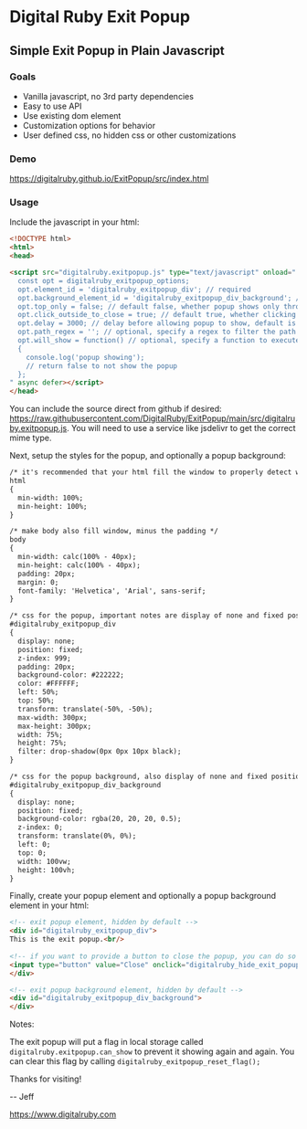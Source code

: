 # Digital Ruby Exit Popup

## Simple Exit Popup in Plain Javascript

### Goals

- Vanilla javascript, no 3rd party dependencies
- Easy to use API
- Use existing dom element
- Customization options for behavior
- User defined css, no hidden css or other customizations

### Demo

https://digitalruby.github.io/ExitPopup/src/index.html

### Usage

Include the javascript in your html:

```html
<!DOCTYPE html>
<html>
<head>

<script src="digitalruby.exitpopup.js" type="text/javascript" onload="
  const opt = digitalruby_exitpopup_options;
  opt.element_id = 'digitalruby_exitpopup_div'; // required
  opt.background_element_id = 'digitalruby_exitpopup_div_background'; // optional
  opt.top_only = false; // default false, whether popup shows only through top exit or all exits
  opt.click_outside_to_close = true; // default true, whether clicking outside the popup will close it
  opt.delay = 3000; // delay before allowing popup to show, default is 3000 milliseconds
  opt.path_regex = ''; // optional, specify a regex to filter the path on, if no match, exit popup will not show
  opt.will_show = function() // optional, specify a function to execute before the popup shows
  {
    console.log('popup showing');
    // return false to not show the popup
  };
" async defer></script>
</head>
```

You can include the source direct from github if desired: https://raw.githubusercontent.com/DigitalRuby/ExitPopup/main/src/digitalruby.exitpopup.js. You will need to use a service like jsdelivr to get the correct mime type.

Next, setup the styles for the popup, and optionally a popup background:

```html
/* it's recommended that your html fill the window to properly detect when the mouse leaves */
html
{
  min-width: 100%;
  min-height: 100%;
}

/* make body also fill window, minus the padding */
body
{
  min-width: calc(100% - 40px);
  min-height: calc(100% - 40px);
  padding: 20px;
  margin: 0;
  font-family: 'Helvetica', 'Arial', sans-serif;
}

/* css for the popup, important notes are display of none and fixed position along with a high z index and centering */
#digitalruby_exitpopup_div
{
  display: none;
  position: fixed;
  z-index: 999;
  padding: 20px;
  background-color: #222222;
  color: #FFFFFF;
  left: 50%;
  top: 50%;
  transform: translate(-50%, -50%);
  max-width: 300px;
  max-height: 300px;
  width: 75%;
  height: 75%;
  filter: drop-shadow(0px 0px 10px black);
}

/* css for the popup background, also display of none and fixed position along with filling the viewport */
#digitalruby_exitpopup_div_background
{
  display: none;
  position: fixed;
  background-color: rgba(20, 20, 20, 0.5);
  z-index: 0;
  transform: translate(0%, 0%);
  left: 0;
  top: 0;
  width: 100vw;
  height: 100vh;
}
```

Finally, create your popup element and optionally a popup background element in your html:

```html
<!-- exit popup element, hidden by default -->
<div id="digitalruby_exitpopup_div">
This is the exit popup.<br/>
  
<!-- if you want to provide a button to close the popup, you can do so and make sure to call digitalruby_hide_exit_popup -->
<input type="button" value="Close" onclick="digitalruby_hide_exit_popup();" />
</div>

<!-- exit popup background element, hidden by default -->
<div id="digitalruby_exitpopup_div_background">
</div>
```

Notes:

The exit popup will put a flag in local storage called `digitalruby.exitpopup.can_show` to prevent it showing again and again. You can clear this flag by calling `digitalruby_exitpopup_reset_flag();`

Thanks for visiting!

-- Jeff

https://www.digitalruby.com
